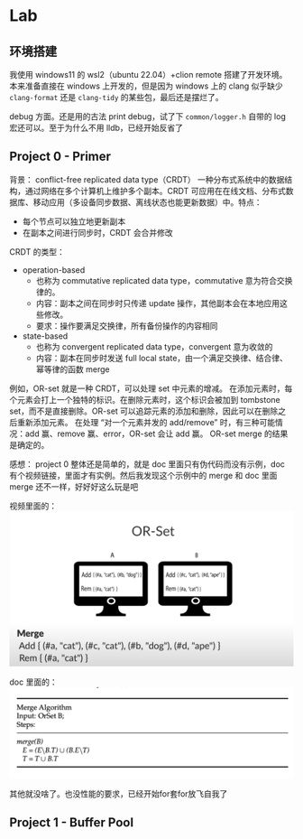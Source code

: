 # Lab

## 环境搭建

我使用 windows11 的 wsl2（ubuntu 22.04）+clion remote 搭建了开发环境。本来准备直接在 windows 上开发的，但是因为 windows 上的 clang 似乎缺少 `clang-format` 还是 `clang-tidy` 的某些包，最后还是摆烂了。

debug 方面。还是用的古法 print debug，试了下 `common/logger.h` 自带的 log 宏还可以。至于为什么不用 lldb，已经开始反省了

## Project 0 - Primer

背景：
conflict-free replicated data type（CRDT）
一种分布式系统中的数据结构，通过网络在多个计算机上维护多个副本。CRDT 可应用在在线文档、分布式数据库、移动应用（多设备同步数据、离线状态也能更新数据）中。特点：

- 每个节点可以独立地更新副本
- 在副本之间进行同步时，CRDT 会合并修改

CRDT 的类型：

- operation-based
  - 也称为 commutative replicated data type，commutative 意为符合交换律的。
  - 内容：副本之间在同步时只传递 update 操作，其他副本会在本地应用这些修改。
  - 要求：操作要满足交换律，所有备份操作的内容相同
- state-based
  - 也称为 convergent replicated data type，convergent 意为收敛的
  - 内容：副本在同步时发送 full local state，由一个满足交换律、结合律、幂等律的函数 merge

例如，OR-set 就是一种 CRDT，可以处理 set 中元素的增减。
在添加元素时，每个元素会打上一个独特的标识。在删除元素时，这个标识会被加到 tombstone set，而不是直接删除。OR-set 可以追踪元素的添加和删除，因此可以在删除之后重新添加元素。
在处理 “对一个元素并发的 add/remove” 时，有三种可能情况：add 赢、remove 赢、error，OR-set 会让 add 赢。
OR-set merge 的结果是确定的。

感想：
project 0 整体还是简单的，就是 doc 里面只有伪代码而没有示例，doc 有个视频链接，里面才有实例。然后我发现这个示例中的 merge 和 doc 里面 merge 还不一样，好好好这么玩是吧

视频里面的：
![alt text](img/image-15.png)

doc 里面的：
![alt text](img/image-16.png)

其他就没啥了。也没性能的要求，已经开始for套for放飞自我了

## Project 1 - Buffer Pool

